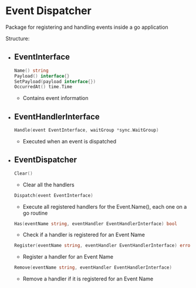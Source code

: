 # Event Dispatcher
Package for registering and handling events inside a go application

Structure:

  * EventInterface
    ------------------------------------
    ```go 
    Name() string
	Payload() interface{}
	SetPayload(payload interface{})
	OccurredAt() time.Time 
    ```
    * Contains event information
  * EventHandlerInterface
    ------------------------------------
    ```go 
    Handle(event EventInterface, waitGroup *sync.WaitGroup) 
    ```
    * Executed when an event is dispatched
  * EventDispatcher
    ------------------------------------
    ```go
    Clear()
    ```
    * Clear all the handlers
    ```go
    Dispatch(event EventInterface)
    ``` 
    * Execute all registered handlers for the Event.Name(), each one on a go routine
    ```go
    Has(eventName string, eventHandler EventHandlerInterface) bool
    ```
    * Check if a handler is registered for an Event Name
    ```go
    Register(eventName string, eventHandler EventHandlerInterface) error
    ```
    * Register a handler for an Event Name
    ```go
    Remove(eventName string, eventHandler EventHandlerInterface)
    ```
    * Remove a handler if it is registered for an Event Name